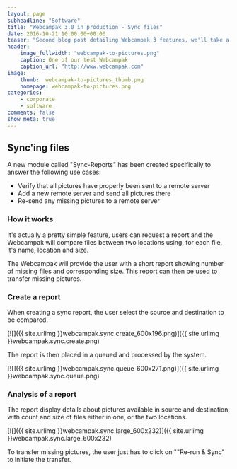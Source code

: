 ```yaml
---
layout: page
subheadline: "Software"
title: "Webcampak 3.0 in production - Sync files"
date: 2016-10-21 10:00:00+00:00
teaser: "Second blog post detailing Webcampak 3 features, we'll take a close look at the pictures sync features."
header:
    image_fullwidth: "webcampak-to-pictures.png"
    caption: One of our test Webcampak
    caption_url: "http://www.webcampak.com"
image:
    thumb:  webcampak-to-pictures_thumb.png
    homepage: webcampak-to-pictures.png
categories:
    - corporate
    - software
comments: false
show_meta: true
---
```


## Sync'ing files

A new module called "Sync-Reports" has been created specifically to answer the following use cases:

* Verify that all pictures have properly been sent to a remote server 
* Add a new remote server and send all pictures there
* Re-send any missing pictures to a remote server

### How it works

It's actually a pretty simple feature, users can request a report and the Webcampak will compare files between two locations using, for each file, it's name, location and size. 

The Webcampak will provide the user with a short report showing number of missing files and corresponding size. This report can then be used to transfer missing pictures.

### Create a report

When creating a sync report, the user select the source and destination to be compared.

[![]({{ site.urlimg }}webcampak.sync.create_600x196.png)]({{ site.urlimg }}webcampak.sync.create.png)

The report is then placed in a queued and processed by the system.

[![]({{ site.urlimg }}webcampak.sync.queue_600x271.png)]({{ site.urlimg }}webcampak.sync.queue.png)

### Analysis of a report

The report display details about pictures available in source and destination, with count and size of files either in one, or the two locations.

[![]({{ site.urlimg }}webcampak.sync.large_600x232)]({{ site.urlimg }}webcampak.sync.large_600x232)

To transfer missing pictures, the user just has to click on ""Re-run & Sync" to initiate the transfer.
